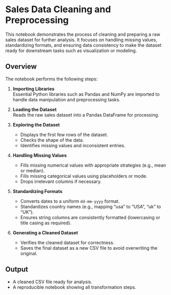 # Sales Data Cleaning and Preprocessing

This notebook demonstrates the process of cleaning and preparing a raw sales dataset for further analysis. It focuses on handling missing values, standardizing formats, and ensuring data consistency to make the dataset ready for downstream tasks such as visualization or modeling.

## Overview

The notebook performs the following steps:

1. **Importing Libraries**  
   Essential Python libraries such as Pandas and NumPy are imported to handle data manipulation and preprocessing tasks.

2. **Loading the Dataset**  
   Reads the raw sales dataset into a Pandas DataFrame for processing.

3. **Exploring the Dataset**  
   - Displays the first few rows of the dataset.  
   - Checks the shape of the data.  
   - Identifies missing values and inconsistent entries.

4. **Handling Missing Values**  
   - Fills missing numerical values with appropriate strategies (e.g., mean or median).  
   - Fills missing categorical values using placeholders or mode.  
   - Drops irrelevant columns if necessary.

5. **Standardizing Formats**  
   - Converts dates to a uniform `dd-mm-yyyy` format.  
   - Standardizes country names (e.g., mapping “usa” to “USA”, “uk” to “UK”).  
   - Ensures string columns are consistently formatted (lowercasing or title casing as required).

6. **Generating a Cleaned Dataset**  
   - Verifies the cleaned dataset for correctness.  
   - Saves the final dataset as a new CSV file to avoid overwriting the original.

## Output

- A cleaned CSV file ready for analysis.
- A reproducible notebook showing all transformation steps.
